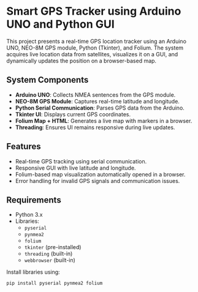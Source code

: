 # Smart GPS Tracker using Arduino UNO and Python GUI

This project presents a real-time GPS location tracker using an Arduino UNO, NEO-8M GPS module, Python (Tkinter), and Folium. The system acquires live location data from satellites, visualizes it on a GUI, and dynamically updates the position on a browser-based map.

## System Components

- **Arduino UNO**: Collects NMEA sentences from the GPS module.
- **NEO-8M GPS Module**: Captures real-time latitude and longitude.
- **Python Serial Communication**: Parses GPS data from the Arduino.
- **Tkinter UI**: Displays current GPS coordinates.
- **Folium Map + HTML**: Generates a live map with markers in a browser.
- **Threading**: Ensures UI remains responsive during live updates.

## Features

- Real-time GPS tracking using serial communication.
- Responsive GUI with live latitude and longitude.
- Folium-based map visualization automatically opened in a browser.
- Error handling for invalid GPS signals and communication issues.

## Requirements

- Python 3.x
- Libraries:
  - `pyserial`
  - `pynmea2`
  - `folium`
  - `tkinter` (pre-installed)
  - `threading` (built-in)
  - `webbrowser` (built-in)

Install libraries using:

```bash
pip install pyserial pynmea2 folium
